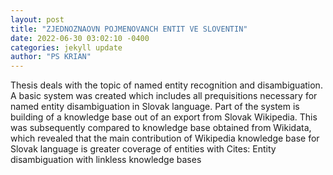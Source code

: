```yaml
--- 
layout: post 
title: "ZJEDNOZNAOVN POJMENOVANCH ENTIT VE SLOVENTIN" 
date: 2022-06-30 03:02:10 -0400 
categories: jekyll update 
author: "PS KRIAN" 
--- 
```

Thesis deals with the topic of named entity recognition and disambiguation. A basic system was created which includes all prequisitions necessary for named entity disambiguation in Slovak language. Part of the system is building of a knowledge base out of an export from Slovak Wikipedia. This was subsequently compared to knowledge base obtained from Wikidata, which revealed that the main contribution of Wikipedia knowledge base for Slovak language is greater coverage of entities with Cites: Entity disambiguation with linkless knowledge bases